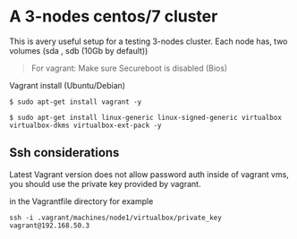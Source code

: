 # A 3-nodes centos/7 cluster

This is avery useful setup for a testing 3-nodes cluster. Each node has, two volumes (sda , sdb (10Gb by default))


> For vagrant: Make sure Secureboot is disabled (Bios)

Vagrant install (Ubuntu/Debian)

``` console
$ sudo apt-get install vagrant -y

$ sudo apt-get install linux-generic linux-signed-generic virtualbox virtualbox-dkms virtualbox-ext-pack -y
```

## Ssh considerations

Latest Vagrant version does not allow password auth inside of vagrant vms, you should use the private key provided by vagrant.

in the Vagrantfile directory for example

`ssh -i .vagrant/machines/node1/virtualbox/private_key vagrant@192.168.50.3`
